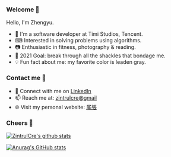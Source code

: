 ### Welcome 👋

Hello, I'm Zhengyu. 

- 👤 I'm a software developer at Timi Studios, Tencent.
- ⌨ Interested in solving problems using algorithms.
- 📷 Enthusiastic in fitness, photography & reading.
- 🎯 2021 Goal: break through all the shackles that bondage me.
- 💡 Fun fact about me: my favorite color is leaden gray.


### Contact me 📧

- 💼 Connect with me on [LinkedIn](https://www.linkedin.com/in/zhengyu-chen-19065a164/)
- 📫 Reach me at: [zintrulcre@gmail](mailto:zintrulcre@gmail)
- 🌐 Visit my personal website: [尾張](https://zintrulcre.vip/)


### Cheers 🍻

[![ZintrulCre's github stats](https://github-readme-stats.vercel.app/api?username=ZintrulCre)](https://github.com/anuraghazra/github-readme-stats)

[![Anurag's GitHub stats](https://github-readme-stats.vercel.app/api?username=anuraghazra)](https://github.com/anuraghazra/github-readme-stats)
